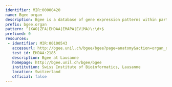 ```yaml
---
identifier: MIR:00000420
name: Bgee organ
description: Bgee is a database of gene expression patterns within particular anatomical structures within a species, and between different animal species. This collection refers to anatomical structures.
prefix: bgee.organ
pattern: ^(XAO|ZFA|EHDAA|EMAPA|EV|MA)\:\d+$
prefixed: 0
resources:
 - identifier: MIR:00100543
   accessurl: http://bgee.unil.ch/bgee/bgee?page=anatomy&action=organ_details&organ_id=${id}&organ_children=on
   test_id: EHDAA:2185
   description: Bgee at Lausanne
   homepage: http://bgee.unil.ch/bgee/bgee
   institution: Swiss Institute of Bioinformatics, Lausanne
   location: Switzerland
   official: false
---
```

